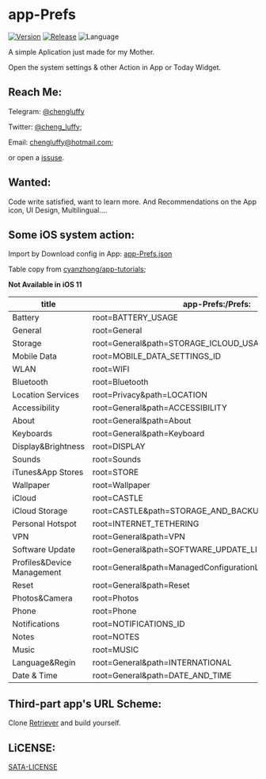 # app-Prefs

[![Version](https://img.shields.io/badge/version-1.1.12-blue.svg)](https://itunes.apple.com/us/app/快捷方式-把您常打开的动作钉在通知栏/id1198889322?l=zh&ls=1&mt=8)
[![Release](https://img.shields.io/github/release/ChengLuffy/app-Prefs.svg)](https://github.com/ChengLuffy/app-Prefs/releases)
![Language](https://img.shields.io/badge/language-swift-orange.svg)

A simple Aplication just made for my Mother.

Open the system settings & other Action in App or Today Widget.

Reach Me:
---
Telegram: [@chengluffy][7b563c9c]

  [7b563c9c]: https://t.me/chengluffy "telegram"

Twitter: [@cheng_luffy][72cd2a67];

Email: chengluffy@hotmail.com;

or open a [issuse][bd5c1ab9].

  [72cd2a67]: https://twitter.com/cheng_luffy "Twitter"
  [bd5c1ab9]: https://github.com/ChengLuffy/app-Prefs/issues "Issuses"

Wanted:
---
Code write satisfied, want to learn more.
And Recommendations on the App icon, UI Design, Multilingual....

Some iOS system action:
---
Import by Download config in App: [app-Prefs.json][d77a6d2d]

  [d77a6d2d]: https://raw.githubusercontent.com/ChengLuffy/app-Prefs/master/app-Prefs.json "Github"

Table copy from [cyanzhong/app-tutorials][0fc9be18];

**Not Available in iOS 11**

  [0fc9be18]: https://github.com/cyanzhong/app-tutorials/blob/master/schemes.md "Github"

title|app-Prefs:/Prefs:
---|---
Battery | root=BATTERY_USAGE
General | root=General
Storage | root=General&path=STORAGE_ICLOUD_USAGE/DEVICE_STORAGE
Mobile Data | root=MOBILE_DATA_SETTINGS_ID
WLAN | root=WIFI
Bluetooth | root=Bluetooth
Location Services | root=Privacy&path=LOCATION
Accessibility | root=General&path=ACCESSIBILITY
About | root=General&path=About
Keyboards | root=General&path=Keyboard
Display&Brightness | root=DISPLAY
Sounds | root=Sounds
iTunes&App Stores | root=STORE
Wallpaper | root=Wallpaper
iCloud| root=CASTLE
iCloud Storage | root=CASTLE&path=STORAGE_AND_BACKUP
Personal Hotspot | root=INTERNET_TETHERING
VPN| root=General&path=VPN
Software Update | root=General&path=SOFTWARE_UPDATE_LINK
Profiles&Device Management | root=General&path=ManagedConfigurationList
Reset | root=General&path=Reset
Photos&Camera | root=Photos
Phone | root=Phone
Notifications | root=NOTIFICATIONS_ID
Notes | root=NOTES
Music | root=MUSIC
Language&Regin | root=General&path=INTERNATIONAL
Date & Time | root=General&path=DATE_AND_TIME

Third-part app's URL Scheme:
---
Clone [Retriever][734dead3] and build yourself.

  [734dead3]: https://github.com/cyanzhong/Retriever "Github"

LiCENSE:
---
[SATA-LICENSE][cfde3584]

  [cfde3584]: https://github.com/ChengLuffy/app-Prefs/blob/master/LICENSE "sata"
